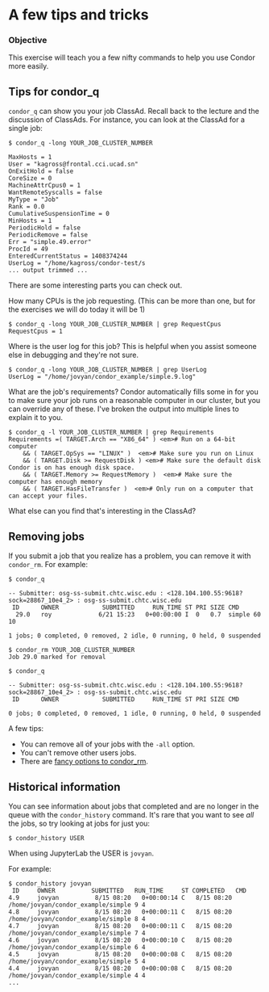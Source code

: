 # A few tips and tricks

### Objective
This exercise will teach you a few nifty commands to help you use Condor more easily.

## Tips for condor_q

`condor_q` can show you your job ClassAd. Recall back to the lecture and the discussion of ClassAds. For instance, you can look at the ClassAd for a single job:

```
$ condor_q -long YOUR_JOB_CLUSTER_NUMBER

MaxHosts = 1
User = "kagross@frontal.cci.ucad.sn"
OnExitHold = false
CoreSize = 0
MachineAttrCpus0 = 1
WantRemoteSyscalls = false
MyType = "Job"
Rank = 0.0
CumulativeSuspensionTime = 0
MinHosts = 1
PeriodicHold = false
PeriodicRemove = false
Err = "simple.49.error"
ProcId = 49
EnteredCurrentStatus = 1408374244
UserLog = "/home/kagross/condor-test/s
... output trimmed ... 
```

There are some interesting parts you can check out. 

How many CPUs is the job requesting. (This can be more than one, but for the exercises we will do today it will be 1)

```
$ condor_q -long YOUR_JOB_CLUSTER_NUMBER | grep RequestCpus
RequestCpus = 1
```

Where is the user log for this job? This is helpful when you assist someone else in debugging and they're not sure.

```
$ condor_q -long YOUR_JOB_CLUSTER_NUMBER | grep UserLog
UserLog = "/home/jovyan/condor_example/simple.9.log"
```

What are the job's requirements? Condor automatically fills some in for you to make sure your job runs on a reasonable computer in our cluster, but you can override any of these. I've broken the output into multiple lines to explain it to you.

```
$ condor_q -l YOUR_JOB_CLUSTER_NUMBER | grep Requirements
Requirements =( TARGET.Arch == "X86_64" ) <em># Run on a 64-bit computer
    && ( TARGET.OpSys == "LINUX" )  <em># Make sure you run on Linux
    && ( TARGET.Disk >= RequestDisk ) <em># Make sure the default disk Condor is on has enough disk space.
    && ( TARGET.Memory >= RequestMemory )  <em># Make sure the computer has enough memory
    && ( TARGET.HasFileTransfer )  <em># Only run on a computer that can accept your files.
```

What else can you find that's interesting in the ClassAd?

## Removing jobs

If you submit a job that you realize has a problem, you can remove it with `condor_rm`. For example: 

```
$ condor_q

-- Submitter: osg-ss-submit.chtc.wisc.edu : <128.104.100.55:9618?sock=28867_10e4_2> : osg-ss-submit.chtc.wisc.edu
 ID      OWNER            SUBMITTED     RUN_TIME ST PRI SIZE CMD               
  29.0   roy             6/21 15:23   0+00:00:00 I  0   0.7  simple 60 10      

1 jobs; 0 completed, 0 removed, 2 idle, 0 running, 0 held, 0 suspended

$ condor_rm YOUR_JOB_CLUSTER_NUMBER
Job 29.0 marked for removal

$ condor_q

-- Submitter: osg-ss-submit.chtc.wisc.edu : <128.104.100.55:9618?sock=28867_10e4_2> : osg-ss-submit.chtc.wisc.edu
 ID      OWNER            SUBMITTED     RUN_TIME ST PRI SIZE CMD               

0 jobs; 0 completed, 0 removed, 1 idle, 0 running, 0 held, 0 suspended
```

A few tips:

   * You can remove all of your jobs with the `-all` option.
   * You can't remove other users jobs.
   * There are [fancy options to condor_rm](http://www.cs.wisc.edu/condor/manual/v8.4/condor_rm.html).  

## Historical information

You can see information about jobs that completed and are no longer in the queue with the <code>condor_history</code> command. It's rare that you want to see *all* the jobs, so try looking at jobs for just you:

```
$ condor_history USER
```

When using JupyterLab the USER is `jovyan`.

For example:
```
$ condor_history jovyan
 ID     OWNER          SUBMITTED   RUN_TIME     ST COMPLETED   CMD            
4.9     jovyan          8/15 08:20   0+00:00:14 C   8/15 08:20 /home/jovyan/condor_example/simple 9 4
4.8     jovyan          8/15 08:20   0+00:00:11 C   8/15 08:20 /home/jovyan/condor_example/simple 8 4
4.7     jovyan          8/15 08:20   0+00:00:11 C   8/15 08:20 /home/jovyan/condor_example/simple 7 4
4.6     jovyan          8/15 08:20   0+00:00:10 C   8/15 08:20 /home/jovyan/condor_example/simple 6 4
4.5     jovyan          8/15 08:20   0+00:00:08 C   8/15 08:20 /home/jovyan/condor_example/simple 5 4
4.4     jovyan          8/15 08:20   0+00:00:08 C   8/15 08:20 /home/jovyan/condor_example/simple 4 4
...
```

